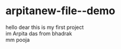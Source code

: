 # arpitanew-file--demo
hello dear this is my first project
<br>
im Arpita das from bhadrak
<br>
mm pooja
